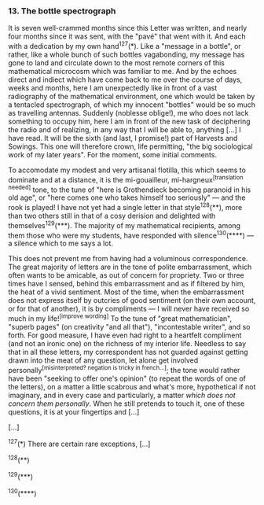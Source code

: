 ### 13. The bottle spectrograph

It is seven well-crammed months since this Letter was written, and nearly four months since it was sent, with the "pavé" that went with it. And each with a dedication by my own hand<sup>127</sup>(&ast;). Like a "message in a bottle", or rather, like a whole bunch of such bottles vagabonding, my message has gone to land and circulate down to the most remote corners of this mathematical microcosm which was familiar to me. And by the echoes direct and indiect which have come back to me over the course of days, weeks and months, here I am unexpectedly like in front of a vast radiography of the mathematical environment, one which would be taken by a tentacled spectrograph, of which my innocent "bottles" would be so much as travelling antennas. Suddenly (noblesse oblige!), me who does not lack something to occupy him, here I am in front of the new task of deciphering the radio and of realizing, in any way that I will be able to, anything [...] I have read. It will be the sixth (and last, I promise!) part of Harvests and Sowings. This one will therefore crown, life permitting, "the big sociological work of my later years". For the moment, some initial comments.

To accomodate my modest and very artisanal flotilla, this which seems to dominate and at a distance, it is the mi-gouailleur, mi-hargneux<sup>[translation needed]</sup> tone, to the tune of "here is Grothendieck becoming paranoid in his old age", or "here comes one who takes himself too seriously" &mdash; and the rook is played! I have not yet had a single letter in that style<sup>128</sup>(&ast;&ast;), more than two others still in that of a cosy derision and delighted with themselves<sup>129</sup>(&ast;&ast;&ast;). The majority of my mathematical recipients, among them those who were my students, have responded with silence<sup>130</sup>(&ast;&ast;&ast;&ast;) &mdash; a silence which to me says a lot.

This does not prevent me from having had a voluminous correspondence. The great majority of letters are in the tone of polite embarrassment, which often wants to be amicable, as out of concern for propriety. Two or three times have I sensed, behind this embarrassment and as if filtered by him, the heat of a vivid sentiment. Most of the time, when the embarrassment does not express itself by outcries of good sentiment (on their own account, or for that of another), it is by compliments &mdash; I will never have received so much in my life!<sup>[improve wording]</sup> To the tune of "great mathematician", "superb pages" (on creativity "and all that"), "incontestable writer", and so forth. For good measure, I have even had right to a heartfelt compliment (and not an ironic one) on the richness of my interior life. Needless to say that in all these letters, my correspondent has not guarded against getting drawn into the meat of any question, let alone get involved personally<sup>[misinterpreted? negation is tricky in french...]</sup>; the tone would rather have been "seeking to offer one's opinion" (to repeat the words of one of the letters), on a matter a little scabrous and what's more, hypothetical if not imaginary, and in every case and particularly, a matter _which does not concern them personally_. When he still pretends to touch it, one of these questions, it is at your fingertips and [...]

[...]

<sup>127</sup>(&ast;) There are certain rare exceptions, [...]

<sup>128</sup>(&ast;&ast;)

<sup>129</sup>(&ast;&ast;&ast;)

<sup>130</sup>(&ast;&ast;&ast;&ast;)
